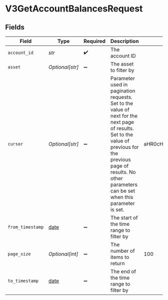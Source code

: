 # V3GetAccountBalancesRequest


## Fields

| Field                                                                                                                                                                                                                    | Type                                                                                                                                                                                                                     | Required                                                                                                                                                                                                                 | Description                                                                                                                                                                                                              | Example                                                                                                                                                                                                                  |
| ------------------------------------------------------------------------------------------------------------------------------------------------------------------------------------------------------------------------ | ------------------------------------------------------------------------------------------------------------------------------------------------------------------------------------------------------------------------ | ------------------------------------------------------------------------------------------------------------------------------------------------------------------------------------------------------------------------ | ------------------------------------------------------------------------------------------------------------------------------------------------------------------------------------------------------------------------ | ------------------------------------------------------------------------------------------------------------------------------------------------------------------------------------------------------------------------ |
| `account_id`                                                                                                                                                                                                             | *str*                                                                                                                                                                                                                    | :heavy_check_mark:                                                                                                                                                                                                       | The account ID                                                                                                                                                                                                           |                                                                                                                                                                                                                          |
| `asset`                                                                                                                                                                                                                  | *Optional[str]*                                                                                                                                                                                                          | :heavy_minus_sign:                                                                                                                                                                                                       | The asset to filter by                                                                                                                                                                                                   |                                                                                                                                                                                                                          |
| `cursor`                                                                                                                                                                                                                 | *Optional[str]*                                                                                                                                                                                                          | :heavy_minus_sign:                                                                                                                                                                                                       | Parameter used in pagination requests. Set to the value of next for the next page of results. Set to the value of previous for the previous page of results. No other parameters can be set when this parameter is set.<br/> | aHR0cHM6Ly9nLnBhZ2UvTmVrby1SYW1lbj9zaGFyZQ==                                                                                                                                                                             |
| `from_timestamp`                                                                                                                                                                                                         | [date](https://docs.python.org/3/library/datetime.html#date-objects)                                                                                                                                                     | :heavy_minus_sign:                                                                                                                                                                                                       | The start of the time range to filter by                                                                                                                                                                                 |                                                                                                                                                                                                                          |
| `page_size`                                                                                                                                                                                                              | *Optional[int]*                                                                                                                                                                                                          | :heavy_minus_sign:                                                                                                                                                                                                       | The number of items to return                                                                                                                                                                                            | 100                                                                                                                                                                                                                      |
| `to_timestamp`                                                                                                                                                                                                           | [date](https://docs.python.org/3/library/datetime.html#date-objects)                                                                                                                                                     | :heavy_minus_sign:                                                                                                                                                                                                       | The end of the time range to filter by                                                                                                                                                                                   |                                                                                                                                                                                                                          |